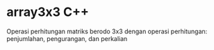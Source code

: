 # array3x3 C++
Operasi perhitungan matriks berodo 3x3 dengan operasi perhitungan: penjumlahan, pengurangan, dan perkalian
